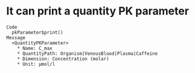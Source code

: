# It can print a quantity PK parameter

    Code
      pkParameter$print()
    Message
      <QuantityPKParameter>
        * Name: C_max
        * QuantityPath: Organism|VenousBlood|Plasma|Caffeine
        * Dimension: Concentration (molar)
        * Unit: µmol/l

